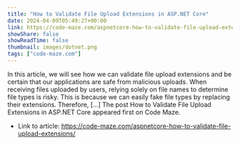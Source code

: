 ```yaml
---
title: "How to Validate File Upload Extensions in ASP.NET Core"
date: 2024-04-09T05:49:27+00:00
link: https://code-maze.com/aspnetcore-how-to-validate-file-upload-extensions/
showShare: false
showReadTime: false
thumbnail: images/dotnet.png
tags: ["code-maze.com"]
---
```

In this article, we will see how we can validate file upload extensions and be certain that our applications are safe from malicious uploads. When receiving files uploaded by users, relying solely on file names to determine file types is risky. This is because we can easily fake file types by replacing their extensions. Therefore, […]
The post How to Validate File Upload Extensions in ASP.NET Core appeared first on Code Maze.

- Link to article: https://code-maze.com/aspnetcore-how-to-validate-file-upload-extensions/